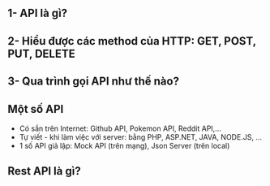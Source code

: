 ## 1- API là gì?
## 2- Hiểu được các method của HTTP: GET, POST, PUT, DELETE
## 3- Qua trình gọi API như thế nào?
## Một số API
- Có sắn trên Internet: Github API, Pokemon API, Reddit API,...
- Tự viết - khi làm việc với server: bằng PHP, ASP.NET, JAVA, NODE.JS, ...
- 1 số API giả lập: Mock API (trên mạng), Json Server (trên local)

## Rest API là gì?
